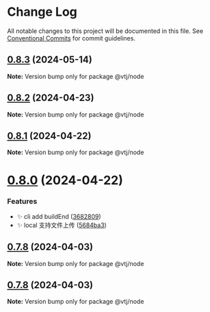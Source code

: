 # Change Log

All notable changes to this project will be documented in this file.
See [Conventional Commits](https://conventionalcommits.org) for commit guidelines.

## [0.8.3](https://gitee.com/newgateway/vtj/compare/@vtj/node@0.8.2...@vtj/node@0.8.3) (2024-05-14)

**Note:** Version bump only for package @vtj/node






## [0.8.2](https://gitee.com/newgateway/vtj/compare/@vtj/node@0.8.1...@vtj/node@0.8.2) (2024-04-23)

**Note:** Version bump only for package @vtj/node






## [0.8.1](https://gitee.com/newgateway/vtj/compare/@vtj/node@0.8.0...@vtj/node@0.8.1) (2024-04-22)

**Note:** Version bump only for package @vtj/node






# [0.8.0](https://gitee.com/newgateway/vtj/compare/@vtj/node@0.7.8...@vtj/node@0.8.0) (2024-04-22)


### Features

* ✨ cli add buildEnd ([3682809](https://gitee.com/newgateway/vtj/commits/368280984975733948c824ccab64624b1de8bd30))
* ✨ local 支持文件上传 ([5684ba3](https://gitee.com/newgateway/vtj/commits/5684ba3f6d023a2282ee057d5bb0c051da934ec0))






## [0.7.8](https://gitee.com/newgateway/vtj/compare/@vtj/node@0.7.7...@vtj/node@0.7.8) (2024-04-03)

**Note:** Version bump only for package @vtj/node






## [0.7.8](https://gitee.com/newgateway/vtj/compare/@vtj/node@0.7.7...@vtj/node@0.7.8) (2024-04-03)

**Note:** Version bump only for package @vtj/node
